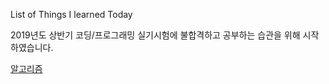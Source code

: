 List of Things I learned Today

2019년도 상반기 코딩/프로그래밍 실기시험에 불합격하고 공부하는 습관을 위해 시작하였습니다.

[알고리즘](https://github.com/ohikendoit/Personal-Learning-TIL/blob/master/Algorithm.ipynb)
